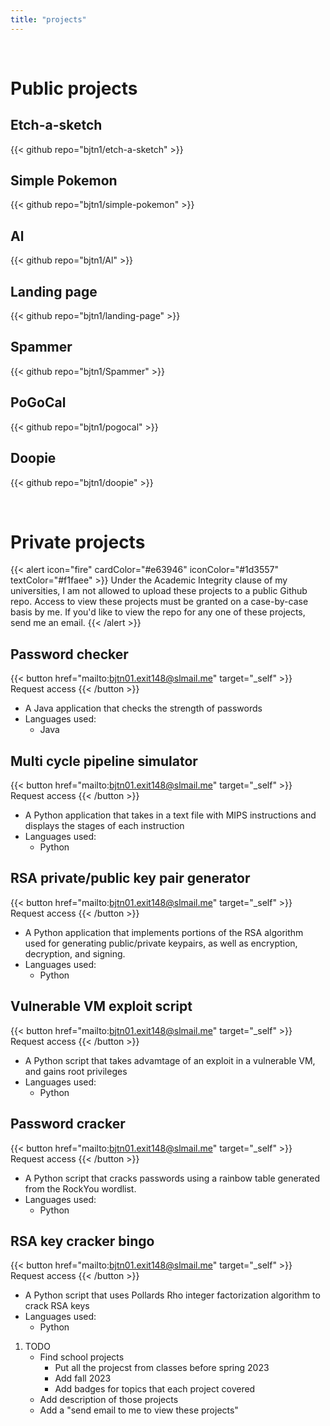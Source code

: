 ```yaml
---
title: "projects"
---
```

<!-- This exists so that theres a gap between the table of contents and the heading on smaller screens -->
<br>

# Public projects

## Etch-a-sketch
{{< github repo="bjtn1/etch-a-sketch" >}}

## Simple Pokemon
{{< github repo="bjtn1/simple-pokemon" >}}

## Al
{{< github repo="bjtn1/Al" >}}

## Landing page
{{< github repo="bjtn1/landing-page" >}}

## Spammer
{{< github repo="bjtn1/Spammer" >}}

## PoGoCal
{{< github repo="bjtn1/pogocal" >}}

## Doopie
{{< github repo="bjtn1/doopie" >}}

<br>

# Private projects

{{< alert icon="fire" cardColor="#e63946" iconColor="#1d3557" textColor="#f1faee" >}}
Under the Academic Integrity clause of my universities, I am not allowed to upload these projects to a public Github repo.
Access to view these projects must be granted on a case-by-case basis by me.
If you'd like to view the repo for any one of these projects, send me an email.
{{< /alert >}}

## Password checker
{{< button href="mailto:bjtn01.exit148@slmail.me" target="_self" >}}
Request access
{{< /button >}}
- A Java application that checks the strength of passwords
- Languages used:
    - Java

## Multi cycle pipeline simulator
{{< button href="mailto:bjtn01.exit148@slmail.me" target="_self" >}}
Request access
{{< /button >}}
- A Python application that takes in a text file with MIPS instructions and displays the stages of each instruction
- Languages used:
    - Python

## RSA private/public key pair generator
{{< button href="mailto:bjtn01.exit148@slmail.me" target="_self" >}}
Request access
{{< /button >}}
- A Python application that implements portions of the RSA algorithm used for generating public/private keypairs, as well as encryption, decryption, and signing.
- Languages used:
    - Python

## Vulnerable VM exploit script
{{< button href="mailto:bjtn01.exit148@slmail.me" target="_self" >}}
Request access
{{< /button >}}
- A Python script that takes advamtage of an exploit in a vulnerable VM, and gains root privileges
- Languages used:
    - Python

## Password cracker
{{< button href="mailto:bjtn01.exit148@slmail.me" target="_self" >}}
Request access
{{< /button >}}
- A Python script that cracks passwords using a rainbow table generated from the RockYou wordlist.
- Languages used:
    - Python

## RSA key cracker bingo
{{< button href="mailto:bjtn01.exit148@slmail.me" target="_self" >}}
Request access
{{< /button >}}
- A Python script that uses Pollards Rho integer factorization algorithm to crack RSA keys
- Languages used:
    - Python




1. TODO
    - Find school projects
        - Put all the projecst from classes before spring 2023
        - Add fall 2023
        - Add badges for topics that each project covered
    - Add description of those projects
    - Add a "send email to me to view these projects"

